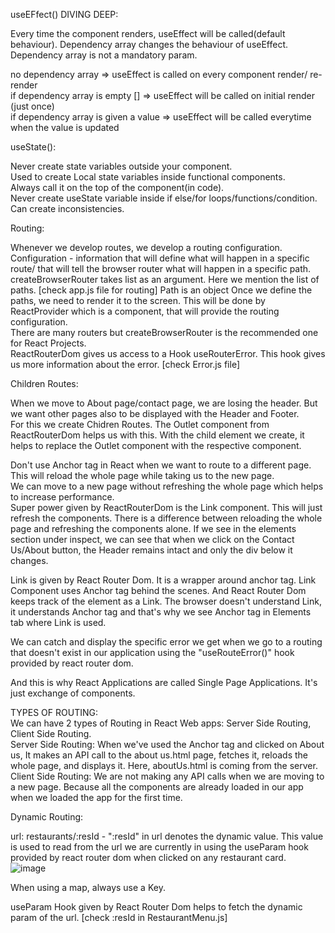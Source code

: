 useEFfect() DIVING DEEP:  
  
Every time the component renders, useEffect will be called(default behaviour). Dependency array changes the behaviour of useEffect.  
Dependency array is not a mandatory param.  
  
no dependency array => useEffect is called on every component render/ re-render  
if dependency array is empty [] => useEffect will be called on initial render (just once)   
if dependency array is given a value => useEffect will be called everytime when the value is updated  


useState():  

Never create state variables outside your component.  
Used to create Local state variables inside functional components.  
Always call it on the top of the component(in code).  
Never create useState variable inside if else/for loops/functions/condition. Can create inconsistencies.  


Routing:

Whenever we develop routes, we develop a routing configuration.  
Configuration - information that will define what will happen in a specific route/ that will tell the browser router what will happen in a specific path.  
createBrowserRouter takes list as an argument. Here we mention the list of paths. [check app.js file for routing]
Path is an object
Once we define the paths, we need to render it to the screen. This will be done by ReactProvider which is a component, that will provide the routing configuration.  
There are many routers but createBrowserRouter is the recommended one for React Projects.  
ReactRouterDom gives us access to a Hook useRouterError. This hook gives us more information about the error. [check Error.js file]  


Children Routes:  

When we move to About page/contact page, we are losing the header. But we want other pages also to be displayed with the Header and Footer.  
For this we create Chidren Routes. The Outlet component from ReactRouterDom helps us with this. With the child element we create, it helps to replace the Outlet component with the respective component.  
  
  
Don't use Anchor tag in React when we want to route to a different page. This will reload the whole page while taking us to the new page.  
We can move to a new page without refreshing the whole page which helps to increase performance.  
Super power given by ReactRouterDom is the Link component. This will just refresh the components. There is a difference between reloading the whole page and refreshing the components alone. If we see in the elements section under inspect, we can see that when we click on the Contact Us/About button, the Header remains intact and only the div below it changes.  
  
Link is given by React Router Dom. It is a wrapper around anchor tag. Link Component uses Anchor tag behind the scenes. And React Router Dom keeps track of the element as a Link. The browser doesn't understand Link, it understands Anchor tag and that's why we see Anchor tag in Elements tab where Link is used.  

We can catch and display the specific error we get when we go to a routing that doesn't exist in our application using the "useRouteError()" hook provided by react router dom.  
  

And this is why React Applications are called Single Page Applications. It's just exchange of components.  


TYPES OF ROUTING:  
We can have 2 types of Routing in React Web apps:  Server Side Routing, Client Side Routing.  
Server Side Routing: When we've used the Anchor tag and clicked on About us, It makes an API call to the about us.html page, fetches it, reloads the whole page, and displays it.  Here, aboutUs.html is coming from the server.  
Client Side Routing: We are not making any API calls when we are moving to a new page. Because all the components are already loaded in our app when we loaded the app for the first time.  


Dynamic Routing:

url: restaurants/:resId - ":resId" in url denotes the dynamic value. This value is used to read from the url we are currently in using the useParam hook provided by react router dom when clicked on any restaurant card.  
![image](https://github.com/Gayathri229/NamasteReact/assets/60467364/b244a2cb-5a52-4057-9d5f-3640ec07d6d1)


When using a map, always use a Key.  

useParam Hook given by React Router Dom helps to fetch the dynamic param of the url. [check :resId in RestaurantMenu.js]  
